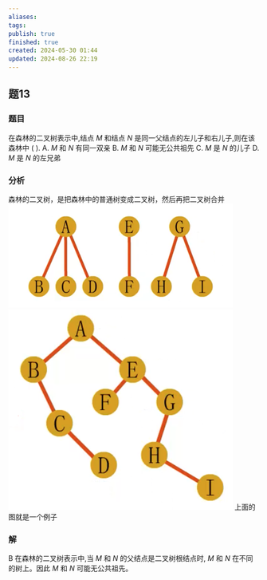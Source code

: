 ```yaml
---
aliases: 
tags: 
publish: true
finished: true
created: 2024-05-30 01:44
updated: 2024-08-26 22:19
---
```

## 题13
### 题目
在森林的二叉树表示中,结点 $M$ 和结点 $N$ 是同一父结点的左儿子和右儿子,则在该森林中 ( ).
A. $M$ 和 $N$ 有同一双亲 
B. $M$ 和 $N$ 可能无公共祖先
C. $M$ 是 $N$ 的儿子 
D. $M$ 是 $N$ 的左兄弟
### 分析
森林的二叉树，是把森林中的普通树变成二叉树，然后再把二叉树合并
![](https://raw.githubusercontent.com/heptaluan/blog-backups/master/cdn/essay/19-05.png)
![](https://raw.githubusercontent.com/heptaluan/blog-backups/master/cdn/essay/19-08.png)
上面的图就是一个例子
### 解
B
在森林的二叉树表示中,当 $M$ 和 $N$ 的父结点是二叉树根结点时, $M$ 和 $N$ 在不同的树上。因此 $M$ 和 $N$ 可能无公共祖先。
